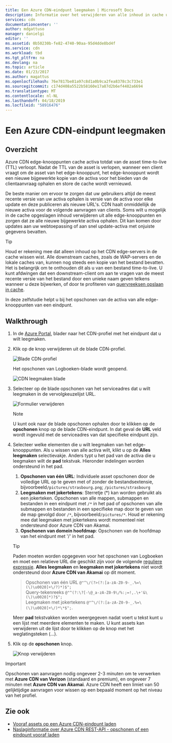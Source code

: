 ```yaml
---
title: Een Azure CDN-eindpunt leegmaken | Microsoft Docs
description: Informatie over het verwijderen van alle inhoud in cache uit een Azure CDN-eindpunt.
services: cdn
documentationcenter: ''
author: mdgattuso
manager: danielgi
editor: ''
ms.assetid: 0b50230b-fe82-4740-90aa-95d4dde8bd4f
ms.service: cdn
ms.workload: tbd
ms.tgt_pltfrm: na
ms.devlang: na
ms.topic: article
ms.date: 01/23/2017
ms.author: magattus
ms.openlocfilehash: 76e7817be81a97c8d1a0b9ca2fea8378c3c733e1
ms.sourcegitcommit: c174d408a5522b58160e17a87d2b6ef4482a6694
ms.translationtype: MT
ms.contentlocale: nl-NL
ms.lasthandoff: 04/18/2019
ms.locfileid: "58916476"
---
```

# <a name="purge-an-azure-cdn-endpoint"></a>Een Azure CDN-eindpunt leegmaken
## <a name="overview"></a>Overzicht
Azure CDN edge-knooppunten cache activa totdat van de asset time-to-live (TTL) verloopt.  Nadat de TTL van de asset is verlopen, wanneer een client vraagt om de asset van het edge-knooppunt, het edge-knooppunt wordt een nieuwe bijgewerkte kopie van de activa voor het bieden van de clientaanvraag ophalen en store de cache wordt vernieuwd.

De beste manier om ervoor te zorgen dat uw gebruikers altijd de meest recente versie van uw activa ophalen is versie van de activa voor elke update en deze publiceren als nieuwe URL's.  CDN haalt onmiddellijk de nieuwe activa voor de volgende aanvragen van clients.  Soms wilt u mogelijk in de cache opgeslagen inhoud verwijderen uit alle edge-knooppunten en zorgen dat ze alle nieuwe bijgewerkte activa ophalen.  Dit kan komen door updates aan uw webtoepassing of aan snel update-activa met onjuiste gegevens bevatten.

> [!TIP]
> Houd er rekening mee dat alleen inhoud op het CDN edge-servers in de cache wissen wist.  Alle downstream caches, zoals de WAP-servers en de lokale caches van, kunnen nog steeds een kopie van het bestand bevatten.  Het is belangrijk om te onthouden dit als u van een bestand time-to-live.  U kunt afdwingen dat een downstream-client om aan te vragen van de meest recente versie van het bestand door een unieke naam geven telkens wanneer u deze bijwerken, of door te profiteren van [queryreeksen opslaan in cache](cdn-query-string.md).  
> 
> 

In deze zelfstudie helpt u bij het opschonen van de activa van alle edge-knooppunten van een eindpunt.

## <a name="walkthrough"></a>Walkthrough
1. In de [Azure Portal](https://portal.azure.com), blader naar het CDN-profiel met het eindpunt dat u wilt leegmaken.
2. Klik op de knop verwijderen uit de blade CDN-profiel.
   
    ![Blade CDN-profiel](./media/cdn-purge-endpoint/cdn-profile-blade.png)
   
    Het opschonen van Logboeken-blade wordt geopend.
   
    ![CDN leegmaken blade](./media/cdn-purge-endpoint/cdn-purge-blade.png)
3. Selecteer op de blade opschonen van het serviceadres dat u wilt leegmaken in de vervolgkeuzelijst URL.
   
    ![Formulier verwijderen](./media/cdn-purge-endpoint/cdn-purge-form.png)
   
   > [!NOTE]
   > U kunt ook naar de blade opschonen ophalen door te klikken op de **opschonen** knop op de blade CDN-eindpunt.  In dat geval de **URL** veld wordt ingevuld met de serviceadres van dat specifieke eindpunt zijn.
   > 
   > 
4. Selecteer welke elementen die u wilt leegmaken van het edge-knooppunten.  Als u wissen van alle activa wilt, klikt u op de **Alles leegmaken** selectievakje.  Anders typt u het pad van de activa die u leegmaken wilt de **pad** tekstvak. Hieronder indelingen worden ondersteund in het pad.
    1. **Opschonen van één URL**: Individuele asset opschonen door de volledige URL op te geven met of zonder de bestandsextensie, bijvoorbeeld`/pictures/strasbourg.png`; `/pictures/strasbourg`
    2. **Leegmaken met jokertekens**: Sterretje (\*) kan worden gebruikt als een jokerteken. Opschonen van alle mappen, submappen en bestanden in een eindpunt met `/*` in het pad of opschonen van alle submappen en bestanden in een specifieke map door te geven van de map gevolgd door `/*`, bijvoorbeeld`/pictures/*`.  Houd er rekening mee dat leegmaken met jokertekens wordt momenteel niet ondersteund door Azure CDN van Akamai. 
    3. **Opschonen van domein hoofdmap**: Opschonen van de hoofdmap van het eindpunt met '/' in het pad.
   
   > [!TIP]
   > Paden moeten worden opgegeven voor het opschonen van Logboeken en moet een relatieve URL die geschikt zijn voor de volgende [reguliere expressie](/dotnet/standard/base-types/regular-expression-language-quick-reference). **Alles leegmaken** en **leegmaken met jokertekens** niet wordt ondersteund door **Azure CDN van Akamai** op dit moment.
   > > Opschonen van één URL `@"^\/(?>(?:[a-zA-Z0-9-_.%=\(\)\u0020]+\/?)*)$";`  
   > > Query-tekenreeks `@"^(?:\?[-\@_a-zA-Z0-9\/%:;=!,.\+'&\(\)\u0020]*)?$";`  
   > > Leegmaken met jokertekens `@"^\/(?:[a-zA-Z0-9-_.%=\(\)\u0020]+\/)*\*$";`. 
   > 
   > Meer **pad** tekstvakken worden weergegeven nadat voert u tekst kunt u een lijst met meerdere elementen te maken.  U kunt assets kan verwijderen uit de lijst door te klikken op de knop met het weglatingsteken (...).
   > 
5. Klik op de **opschonen** knop.
   
    ![Knop verwijderen](./media/cdn-purge-endpoint/cdn-purge-button.png)

> [!IMPORTANT]
> Opschonen van aanvragen nodig ongeveer 2-3 minuten om te verwerken met **Azure CDN van Verizon** (standaard en premium), en ongeveer 7 minuten met **Azure CDN van Akamai**.  Azure CDN heeft een limiet van 50 gelijktijdige aanvragen voor wissen op een bepaald moment op het niveau van het profiel. 
> 
> 

## <a name="see-also"></a>Zie ook
* [Vooraf assets op een Azure CDN-eindpunt laden](cdn-preload-endpoint.md)
* [Naslaginformatie over Azure CDN REST-API - opschonen of een eindpunt vooraf laden](/rest/api/cdn/endpoints)

